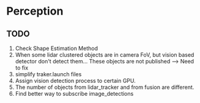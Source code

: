 # Perception

## TODO
1. Check Shape Estimation Method
1. When some lidar clustered objects are in camera FoV, but vision based detector don't detect them... These objects are not published --> Need to fix
1. simplify traker.launch files
1. Assign vision detection process to certain GPU. 
1. The number of objects from lidar_tracker and from fusion are different.
1. Find better way to subscribe image_detections